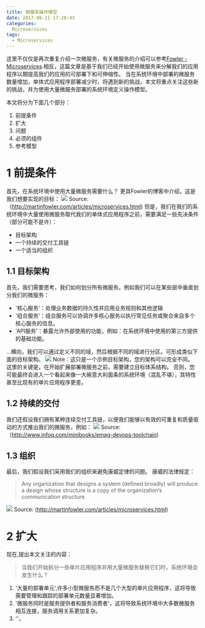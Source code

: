 ```yaml
---
title: 微服务操作模型
date: 2017-06-11 17:28:43
categories:
  Microservices
tags: 
  - Microservices
---
```


这里不仅仅是再次重复介绍一次微服务，有关微服务的介绍可以参考[Fowler - Microservices](http://martinfowler.com/articles/microservices.htmlFowler-Microservices).相反，这篇文章是基于我们已经开始使用微服务来分解我们的应用程序以期提高我们的应用的可部署下和可伸缩性。
当在系统环境中部署的微服务数量增加，单体式应用程序部署减少时，将遇到新的挑战，本文将重点关注这些新的挑战，并为使用大量微服务部署的系统环境定义操作模型。

本文将分为下面几个部分：
1. 前提条件
2. 扩大
3. 问题
4. 必须的组件
5. 参考模型

# 1 前提条件
首先，在系统环境中使用大量微服务需要什么？
更具Fowler的博客中介绍，这是我们想要实现的目标：
![](./microservices-1.png)
Source: （http://martinfowler.com/articles/microservices.html)
但是，我们在我们的系统环境中大量使用微服务取代我们的单体式应用程序之前，需要满足一些先决条件（部分可能不是许）：
- 目标架构
- 一个持续的交付工具链
- 一个适当的组织

## 1.1 目标架构
首先，我们需要思考，我们如何划分所有微服务。例如我们可以在某些层中垂直划分我们的微服务：
- '核心服务'：处理业务数据的持久性并应用业务规则和其他逻辑
- '组合服务'：组合服务可以协调许多核心服务以执行常见任务或聚合来自多个核心服务的信息。
- 'API服务'：暴露允许外部使用的功能，例如：在系统环境中使用的第三方提供的基础功能。

...横向，我们可以通过定义不同的域，然后根据不同的域进行分区。可形成类似下面的目标架构。
![](./microservices-architecture.png)
Note：这只是一个示例目标架构，您的架构可以完全不同。 这里的关键是，在开始扩展部署微服务之前，需要建立目标体系结构。 否则，您可能最终会进入一个看起来像一大碗意大利面条的系统环境（混乱不堪），其特性甚至比现有的单片应用程序更差。

## 1.2 持续的交付
我们还假设我们拥有某种连续交付工具链，以便我们能够以有效的可重复和质量驱动的方式推出我们的微服务，例如：
![](./microservices-1-2.png)
Source:（http://www.infoq.com/minibooks/emag-devops-toolchain)

## 1.3 组织
最后，我们假设我们采用我们的组织来避免康威定律的问题。 康威的法律规定：
> Any organization that designs a system (defined broadly) will produce a design whose structure is a copy of the organization’s communication structure. 

![](./microservices-1-1.png)
Source: (http://martinfowler.com/articles/microservices.html)

# 2 扩大
现在,提出本文关注的内容：
> 当我们开始拆分一些单片应用程序并用大量微服务替换它们时，系统环境会发生什么？
1. '大量的部署单元',许多小型微服务而不是几个大型的单片应用程序，这将导致需要管理和跟踪的部署单元数量显著增加。
2. '微服务同时是服务提供者和服务消费者'，这将导致系统环境中大多数微服务相互连接，服务调用关系更加复杂。
2. ''，